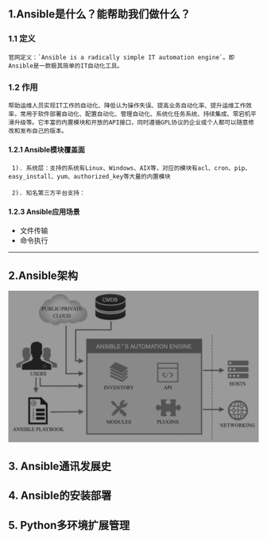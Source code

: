 ## 1.Ansible是什么？能帮助我们做什么？



### 1.1 定义

	官网定义：`Ansible is a radically simple IT automation engine`。即Ansible是一款极其简单的IT自动化工具。



### 1.2 作用
	帮助运维人员实现IT工作的自动化、降低认为操作失误、提高业务自动化率、提升运维工作效率，常用于软件部署自动化、配置自动化、管理自动化、系统化任务系统、持续集成、零宕机平滑升级等。它丰富的内置模块和开放的API接口，同时遵循GPL协议的企业或个人都可以随意修改和发布自己的版本。



#### 1.2.1 Ansible模块覆盖面

   	 1). 系统层：支持的系统有Linux、Windows、AIX等，对应的模块有acl、cron、pip、easy_install、yum、authorized_key等大量的内置模块

  	 2). 知名第三方平台支持：



#### 1.2.3 Ansible应用场景

  - 文件传输
  - 命令执行


---



## 2.Ansible架构

![Ansible架构](images/ansible_arch.jpg)



## 3. Ansible通讯发展史





## 4. Ansible的安装部署





## 5. Python多环境扩展管理



